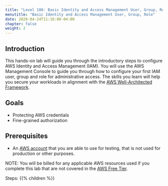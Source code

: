 ```yaml
---
title: "Level 100: Basic Identity and Access Management User, Group, Role"
menutitle: "Basic Identity and Access Management User, Group, Role"
date: 2020-04-24T11:16:08-04:00
chapter: false
weight: 2
---
```


## Introduction

This hands-on lab will guide you through the introductory steps to configure AWS Identity and Access Management (IAM).
You will use the AWS Management Console to guide you through how to configure your first IAM user, group and role for administrative access. The skills you learn will help you secure your workloads in alignment with the [AWS Well-Architected Framework](https://aws.amazon.com/architecture/well-architected/).

## Goals

* Protecting AWS credentials
* Fine-grained authorization

## Prerequisites

* An [AWS account](https://portal.aws.amazon.com/gp/aws/developer/registration/index.html) that you are able to use for testing, that is not used for production or other purposes.

NOTE: You will be billed for any applicable AWS resources used if you complete this lab that are not covered in the [AWS Free Tier](https://aws.amazon.com/free/).

Steps:
{{% children  %}}
